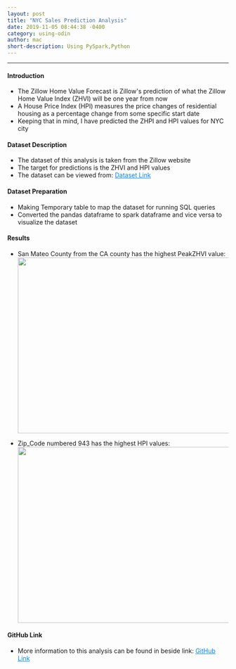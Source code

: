 ```yaml
---
layout: post
title: "NYC Sales Prediction Analysis"
date: 2019-11-05 08:44:38 -0400
category: using-odin
author: mac
short-description: Using PySpark,Python
---
```


-----

<h4>Introduction</h4>
<ul>
<li>The Zillow Home Value Forecast is Zillow's prediction of what the Zillow Home Value Index (ZHVI) will be one year from now</li>
<li>A House Price Index (HPI) measures the price changes of residential housing as a percentage change from some specific start date</li>
<li>Keeping that in mind, I have predicted the ZHPI and HPI values for NYC city</li>
</ul>


<h4>Dataset Description</h4>
<ul>
<li>The dataset of this analysis is taken from the Zillow website</li>
<li>The target for predictions is the ZHVI and HPI values</li>
<li>The dataset can be viewed from: <a href="https://github.com/chigzz-github/PySpark_DataAnalysis" style="color:#0385F9"><u>Dataset Link</u></a></li>
</ul>


<h4>Dataset Preparation</h4>
<ul>
<li>Making Temporary table to map the dataset for running SQL queries</li>
<li>Converted the pandas dataframe to spark dataframe and vice versa to visualize the dataset</li>
</ul>

<h4>Results</h4>
<ul>
<li>San Mateo County  from the CA county has the highest PeakZHVI value:</li>
<img src="{{site.baseurl}}/assets/ca.png" style="width:750px;height:400px">
<p></p>
<p></p>
<li>Zip_Code numbered 943 has the highest HPI values:</li>
<img src="{{site.baseurl}}/assets/hpi_high.png" style="width:750px;height:400px">
</ul>


<h4>GitHub Link</h4>
<ul>
<li>More information to this analysis can be found in beside link: <a href="https://github.com/chigzz-github/PySpark_DataAnalysis" target="_blank" style="color:#0385F9"><u>GitHub Link</u></a></li>
</ul>